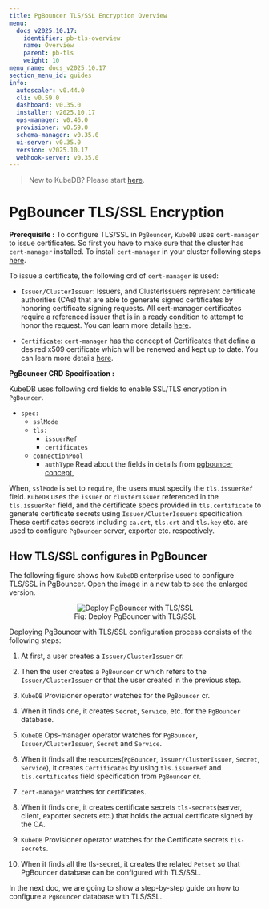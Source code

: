 ```yaml
---
title: PgBouncer TLS/SSL Encryption Overview
menu:
  docs_v2025.10.17:
    identifier: pb-tls-overview
    name: Overview
    parent: pb-tls
    weight: 10
menu_name: docs_v2025.10.17
section_menu_id: guides
info:
  autoscaler: v0.44.0
  cli: v0.59.0
  dashboard: v0.35.0
  installer: v2025.10.17
  ops-manager: v0.46.0
  provisioner: v0.59.0
  schema-manager: v0.35.0
  ui-server: v0.35.0
  version: v2025.10.17
  webhook-server: v0.35.0
---
```


> New to KubeDB? Please start [here](/docs/v2025.10.17/README).

# PgBouncer TLS/SSL Encryption

**Prerequisite :** To configure TLS/SSL in `PgBouncer`, `KubeDB` uses `cert-manager` to issue certificates. So first you have to make sure that the cluster has `cert-manager` installed. To install `cert-manager` in your cluster following steps [here](https://cert-manager.io/docs/installation/kubernetes/).

To issue a certificate, the following crd of `cert-manager` is used:

- `Issuer/ClusterIssuer`: Issuers, and ClusterIssuers represent certificate authorities (CAs) that are able to generate signed certificates by honoring certificate signing requests. All cert-manager certificates require a referenced issuer that is in a ready condition to attempt to honor the request. You can learn more details [here](https://cert-manager.io/docs/concepts/issuer/).

- `Certificate`: `cert-manager` has the concept of Certificates that define a desired x509 certificate which will be renewed and kept up to date. You can learn more details [here](https://cert-manager.io/docs/concepts/certificate/).

**PgBouncer CRD Specification :**

KubeDB uses following crd fields to enable SSL/TLS encryption in `PgBouncer`.

- `spec:`
  - `sslMode`
  - `tls:`
    - `issuerRef`
    - `certificates`
  - `connectionPool`
    - `authType`
Read about the fields in details from [pgbouncer concept](/docs/v2025.10.17/guides/pgbouncer/concepts/pgbouncer),

When, `sslMode` is set to `require`, the users must specify the `tls.issuerRef` field. `KubeDB` uses the `issuer` or `clusterIssuer` referenced in the `tls.issuerRef` field, and the certificate specs provided in `tls.certificate` to generate certificate secrets using `Issuer/ClusterIssuers` specification. These certificates secrets including `ca.crt`, `tls.crt` and `tls.key` etc. are used to configure `PgBouncer` server, exporter etc. respectively.

## How TLS/SSL configures in PgBouncer

The following figure shows how `KubeDB` enterprise used to configure TLS/SSL in PgBouncer. Open the image in a new tab to see the enlarged version.

<figure align="center">
<img alt="Deploy PgBouncer with TLS/SSL" src="/docs/v2025.10.17/images/day-2-operation/pgbouncer/pb-tls.svg">
<figcaption align="center">Fig: Deploy PgBouncer with TLS/SSL</figcaption>
</figure>

Deploying PgBouncer with TLS/SSL configuration process consists of the following steps:

1. At first, a user creates a `Issuer/ClusterIssuer` cr.

2. Then the user creates a `PgBouncer` cr which refers to the `Issuer/ClusterIssuer` cr that the user created in the previous step.

3. `KubeDB` Provisioner  operator watches for the `PgBouncer` cr.

4. When it finds one, it creates `Secret`, `Service`, etc. for the `PgBouncer` database.

5. `KubeDB` Ops-manager operator watches for `PgBouncer`, `Issuer/ClusterIssuer`, `Secret` and `Service`.

6. When it finds all the resources(`PgBouncer`, `Issuer/ClusterIssuer`, `Secret`, `Service`), it creates `Certificates` by using `tls.issuerRef` and `tls.certificates` field specification from `PgBouncer` cr.

7. `cert-manager` watches for certificates.

8. When it finds one, it creates certificate secrets `tls-secrets`(server, client, exporter secrets etc.) that holds the actual certificate signed by the CA.

9. `KubeDB` Provisioner  operator watches for the Certificate secrets `tls-secrets`.

10. When it finds all the tls-secret, it creates the related `Petset` so that PgBouncer database can be configured with TLS/SSL.

In the next doc, we are going to show a step-by-step guide on how to configure a `PgBouncer` database with TLS/SSL.